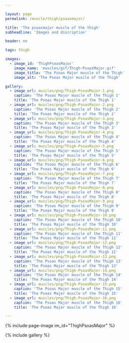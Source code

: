```yaml
---

layout: page
permalink: /muscle/thigh/psoasmajor/

title: 'The psoasmajor muscle of the thigh'
subheadline: 'Images and discription'

header: no

tags: thigh

images:
  - image_id: 'ThighPsoasMajor'
    image_name: 'muscles/gif/Thigh-PsoasMajor.gif'
    image_title: 'The Psoas Major muscle of the Thigh'
    image_alt: 'The Psoas Major muscle of the Thigh' 

gallery:
  - image_url: muscles/png/Thigh-PsoasMajor-1.png
    caption: 'The Psoas Major muscle of the Thigh 1'
    title: 'The Psoas Major muscle of the Thigh 1'
  - image_url: muscles/png/Thigh-PsoasMajor-2.png
    caption: 'The Psoas Major muscle of the Thigh 2'
    title: 'The Psoas Major muscle of the Thigh 2'
  - image_url: muscles/png/Thigh-PsoasMajor-3.png
    caption: 'The Psoas Major muscle of the Thigh 3'
    title: 'The Psoas Major muscle of the Thigh 3'
  - image_url: muscles/png/Thigh-PsoasMajor-4.png
    caption: 'The Psoas Major muscle of the Thigh 4'
    title: 'The Psoas Major muscle of the Thigh 4'
  - image_url: muscles/png/Thigh-PsoasMajor-5.png
    caption: 'The Psoas Major muscle of the Thigh 5'
    title: 'The Psoas Major muscle of the Thigh 5'
  - image_url: muscles/png/Thigh-PsoasMajor-6.png
    caption: 'The Psoas Major muscle of the Thigh 6'
    title: 'The Psoas Major muscle of the Thigh 6'
  - image_url: muscles/png/Thigh-PsoasMajor-7.png
    caption: 'The Psoas Major muscle of the Thigh 7'
    title: 'The Psoas Major muscle of the Thigh 7'
  - image_url: muscles/png/Thigh-PsoasMajor-8.png
    caption: 'The Psoas Major muscle of the Thigh 8'
    title: 'The Psoas Major muscle of the Thigh 8'
  - image_url: muscles/png/Thigh-PsoasMajor-9.png
    caption: 'The Psoas Major muscle of the Thigh 9'
    title: 'The Psoas Major muscle of the Thigh 9'
  - image_url: muscles/png/Thigh-PsoasMajor-10.png
    caption: 'The Psoas Major muscle of the Thigh 10'
    title: 'The Psoas Major muscle of the Thigh 10'
  - image_url: muscles/png/Thigh-PsoasMajor-11.png
    caption: 'The Psoas Major muscle of the Thigh 11'
    title: 'The Psoas Major muscle of the Thigh 11'
  - image_url: muscles/png/Thigh-PsoasMajor-12.png
    caption: 'The Psoas Major muscle of the Thigh 12'
    title: 'The Psoas Major muscle of the Thigh 12'
  - image_url: muscles/png/Thigh-PsoasMajor-13.png
    caption: 'The Psoas Major muscle of the Thigh 13'
    title: 'The Psoas Major muscle of the Thigh 13'
  - image_url: muscles/png/Thigh-PsoasMajor-14.png
    caption: 'The Psoas Major muscle of the Thigh 14'
    title: 'The Psoas Major muscle of the Thigh 14'
  - image_url: muscles/png/Thigh-PsoasMajor-15.png
    caption: 'The Psoas Major muscle of the Thigh 15'
    title: 'The Psoas Major muscle of the Thigh 15'
  - image_url: muscles/png/Thigh-PsoasMajor-16.png
    caption: 'The Psoas Major muscle of the Thigh 16'
    title: 'The Psoas Major muscle of the Thigh 16'

---
```


{% include page-image im_id="ThighPsoasMajor" %}

{% include gallery %}